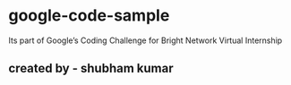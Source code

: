 # google-code-sample
Its part of Google’s Coding Challenge for Bright Network Virtual Internship
## created by - shubham kumar 
